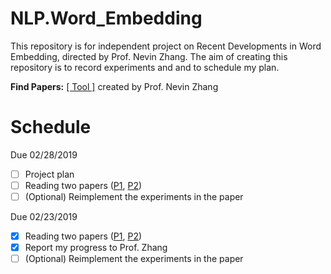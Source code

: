 # NLP.Word_Embedding
This repository is for independent project on Recent Developments in Word Embedding, directed by Prof. Nevin Zhang. The aim of creating this repository is to record experiments and and to schedule my plan.

**Find Papers:** [[ Tool ]](http://aipano.cse.ust.hk/p11/) created by Prof. Nevin Zhang

# Schedule
Due 02/28/2019
- [ ] Project plan
- [ ] Reading two papers ([P1](http://www.aclweb.org/anthology/C14-1016), [P2](http://aclweb.org/anthology/P18-1002))
- [ ] (Optional) Reimplement the experiments in the paper

Due 02/23/2019
- [x] Reading two papers ([P1](http://aclweb.org/anthology/P18-1073), [P2](http://aclweb.org/anthology/P18-1041))
- [x] Report my progress to Prof. Zhang
- [ ] (Optional) Reimplement the experiments in the paper
